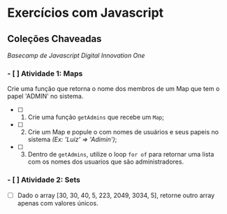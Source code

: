 # Exercícios com Javascript

## Coleções Chaveadas
_Basecamp de Javascript Digital Innovation One_

### - [ ] Atividade 1: Maps

Crie uma função que retorna o nome dos membros de um Map que tem o papel 'ADMIN' no sistema.

- [ ] 1. Crie uma função ```getAdmins``` que recebe um ```Map```;
- [ ] 2. Crie um Map e popule o com nomes de usuários e seus papeis no sistema _(Ex: 'Luiz' => 'Adimin')_;
- [ ] 3. Dentro de ```getAdmins```, utilize o loop ```for of``` para retornar uma lista com os nomes dos usuarios que são administradores. 

### - [ ] Atividade 2: Sets

- [ ] Dado o array [30, 30, 40, 5, 223, 2049, 3034, 5], retorne outro array apenas com valores únicos.
